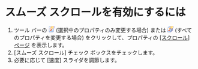 # スムーズ スクロールを有効にするには

1. ツール バーの
![[現在の設定プロパティ]](../../images/properties.png)
(選択中のプロパティのみ変更する場合) または
![[すべての設定のプロパティ]](../../images/allproperties.png)
(すべてのプロパティを変更する場合) をクリックして、プロパティの
[\[スクロール\] ページ](../../dlg/properties/scroll/index) を表示します。
2. \[スムーズ スクロール\] チェック ボックスをチェックします。
3. 必要に応じて \[速度\] スライダを調節します。
